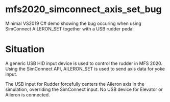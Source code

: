 # mfs2020_simconnect_axis_set_bug
Minimal VS2019 C# demo showing the bug occuring when using SimConnect AILERON_SET together with a USB rudder pedal

# Situation
A generic USB HID input device is used to control the rudder in MFS 2020.
Using the SimConnect API, AILERON_SET is used to send axis data for yoke input.

The USB input for Rudder forcefully centers the Aileron axis in the simulation, overriding the SimConnect input.
No USB device for Elevator or Aileron is connected.
